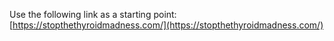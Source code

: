 Use the following link as a starting point: [https://stopthethyroidmadness.com/](https://stopthethyroidmadness.com/)